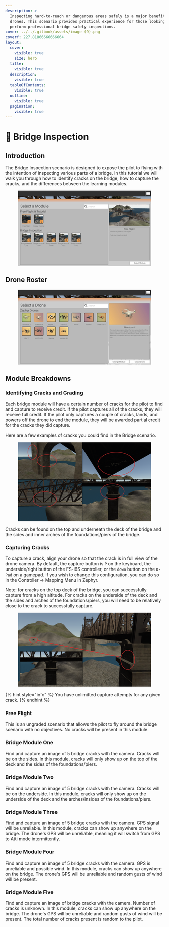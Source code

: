 ```yaml
---
description: >-
  Inspecting hard-to-reach or dangerous areas safely is a major benefit of using
  drones. This scenario provides practical experience for those looking to
  perform professional bridge safety inspections.
cover: ../../.gitbook/assets/image (9).png
coverY: 227.81866666666664
layout:
  cover:
    visible: true
    size: hero
  title:
    visible: true
  description:
    visible: true
  tableOfContents:
    visible: true
  outline:
    visible: true
  pagination:
    visible: true
---
```


# 🌉 Bridge Inspection

## Introduction

The Bridge Inspection scenario is designed to expose the pilot to flying with the intention of inspecting various parts of a bridge. In this tutorial we will walk you through how to identify cracks on the bridge, how to capture the cracks, and the differences between the learning modules.

<figure><img src="../../.gitbook/assets/image (118).png" alt=""><figcaption></figcaption></figure>

## Drone Roster

<figure><img src="../../.gitbook/assets/image (115).png" alt=""><figcaption></figcaption></figure>

## Module Breakdowns

### Identifying Cracks and Grading

Each bridge module will have a certain number of cracks for the pilot to find and capture to receive credit. If the pilot captures all of the cracks, they will receive full credit. If the pilot only captures a couple of cracks, lands, and powers off the drone to end the module, they will be awarded partial credit for the cracks they did capture.

Here are a few examples of cracks you could find in the Bridge scenario.

<figure><img src="../../.gitbook/assets/image (116).png" alt=""><figcaption></figcaption></figure>

Cracks can be found on the top and underneath the deck of the bridge and the sides and inner arches of the foundations/piers of the bridge.

### Capturing Cracks

To capture a crack, align your drone so that the crack is in full view of the drone camera. By default, the capture button is `P` on the keyboard, the underside/right button of the FS-i6S controller, or the `down` button on the `D-Pad` on a gamepad. If you wish to change this configuration, you can do so in the Controller -> Mapping Menu in Zephyr.

Note: for cracks on the top deck of the bridge, you can successfully capture from a high altitude. For cracks on the underside of the deck and the sides and arches of the foundations/piers, you will need to be relatively close to the crack to successfully capture.

<figure><img src="../../.gitbook/assets/image (117).png" alt=""><figcaption></figcaption></figure>

{% hint style="info" %}
You have unlimitted capture attempts for any given crack.
{% endhint %}



### Free Flight

This is an ungraded scenario that allows the pilot to fly around the bridge scenario with no objectives. No cracks will be present in this module.

### Bridge Module One

Find and capture an image of 5 bridge cracks with the camera. Cracks will be on the sides. In this module, cracks will only show up on the top of the deck and the sides of the foundations/piers.

### Bridge Module Two

Find and capture an image of 5 bridge cracks with the camera. Cracks will be on the underside. In this module, cracks will only show up on the underside of the deck and the arches/insides of the foundations/piers.

### Bridge Module Three

Find and capture an image of 5 bridge cracks with the camera. GPS signal will be unreliable. In this module, cracks can show up anywhere on the bridge. The drone's GPS will be unreliable, meaning it will switch from GPS to Atti mode intermittently.

### Bridge Module Four

Find and capture an image of 5 bridge cracks with the camera. GPS is unreliable and possible wind. In this module, cracks can show up anywhere on the bridge. The drone's GPS will be unreliable and random gusts of wind will be present.

### Bridge Module Five

Find and capture an image of bridge cracks with the camera. Number of cracks is unknown. In this module, cracks can show up anywhere on the bridge. The drone's GPS will be unreliable and random gusts of wind will be present. The total number of cracks present is random to the pilot.

